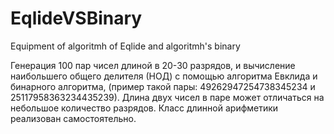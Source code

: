 # EqlideVSBinary
 Equipment of algoritmh of Eqlide and algoritmh's binary

Генерация 100 пар чисел длиной в 20-30 разрядов, и вычисление наибольшего общего делителя (НОД) с помощью алгоритма Евклида и бинарного алгоритма, (пример такой пары: 49262947254738345234 и 25117958363234435239). Длина двух чисел в паре может отличаться на небольшое количество разрядов. 
Класс длинной арифметики реализован самостоятельно.
